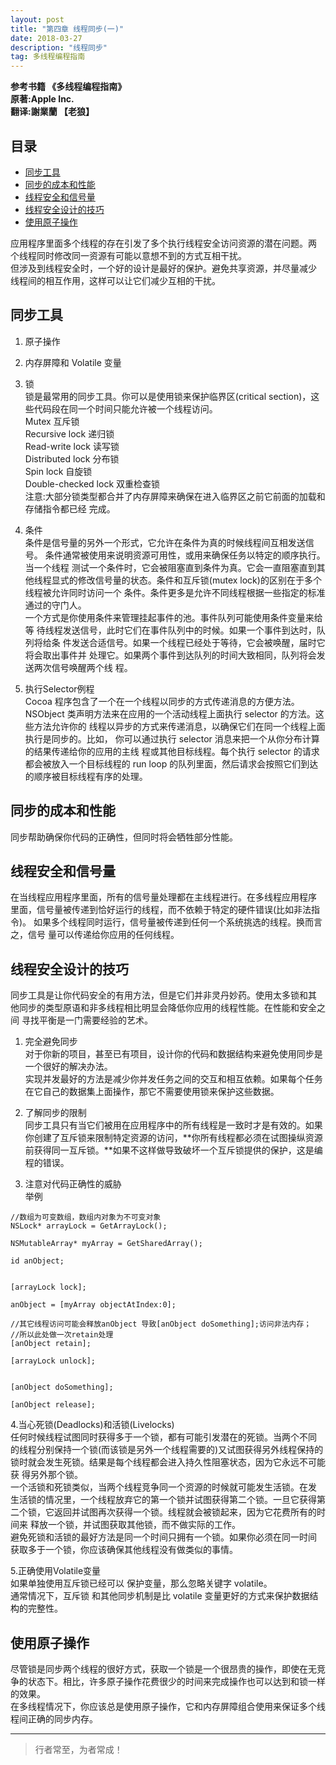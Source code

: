 ```yaml
---
layout: post
title: "第四章 线程同步(一)"
date: 2018-03-27
description: "线程同步"
tag: 多线程编程指南
---
```







**参考书籍 《多线程编程指南》**   
**原著:Apple Inc.**    
**翻译:謝業蘭 【老狼】**   



## 目录


* [同步工具](#content0)
* [同步的成本和性能](#content1)
* [线程安全和信号量](#content2)
* [线程安全设计的技巧](#content3)
* [使用原子操作](#content3)






应用程序里面多个线程的存在引发了多个执行线程安全访问资源的潜在问题。两 个线程同时修改同一资源有可能以意想不到的方式互相干扰。    
但涉及到线程安全时，一个好的设计是最好的保护。避免共享资源，并尽量减少 线程间的相互作用，这样可以让它们减少互相的干扰。    



<!-- ************************************************ -->
## <a id="content0"></a>同步工具


1. 原子操作

2. 内存屏障和 Volatile 变量

3.  锁   
锁是最常用的同步工具。你可以是使用锁来保护临界区(critical section)，这 些代码段在同一个时间只能允许被一个线程访问。    
Mutex 互斥锁    
Recursive lock 递归锁   
Read-write lock 读写锁   
Distributed lock 分布锁   
Spin lock 自旋锁     
Double-checked lock 双重检查锁    
注意:大部分锁类型都合并了内存屏障来确保在进入临界区之前它前面的加载和存储指令都已经 完成。

4. 条件   
条件是信号量的另外一个形式，它允许在条件为真的时候线程间互相发送信号。 条件通常被使用来说明资源可用性，或用来确保任务以特定的顺序执行。当一个线程 测试一个条件时，它会被阻塞直到条件为真。它会一直阻塞直到其他线程显式的修改信号量的状态。条件和互斥锁(mutex lock)的区别在于多个线程被允许同时访问一个 条件。条件更多是允许不同线程根据一些指定的标准通过的守门人。    
一个方式是你使用条件来管理挂起事件的池。事件队列可能使用条件变量来给等 待线程发送信号，此时它们在事件队列中的时候。如果一个事件到达时，队列将给条 件发送合适信号。如果一个线程已经处于等待，它会被唤醒，届时它将会取出事件并 处理它。如果两个事件到达队列的时间大致相同，队列将会发送两次信号唤醒两个线 程。

5. 执行Selector例程    
Cocoa 程序包含了一个在一个线程以同步的方式传递消息的方便方法。NSObject 类声明方法来在应用的一个活动线程上面执行 selector 的方法。这些方法允许你的 线程以异步的方式来传递消息，以确保它们在同一个线程上面执行是同步的。比如， 你可以通过执行 selector 消息来把一个从你分布计算的结果传递给你的应用的主线 程或其他目标线程。每个执行 selector 的请求都会被放入一个目标线程的 run loop 的队列里面，然后请求会按照它们到达的顺序被目标线程有序的处理。

<!-- ************************************************ -->
## <a id="content1"></a>同步的成本和性能

同步帮助确保你代码的正确性，但同时将会牺牲部分性能。


<!-- ************************************************ -->
## <a id="content2"></a>线程安全和信号量

在当线程应用程序里面，所有的信号量处理都在主线程进行。在多线程应用程序 里面，信号量被传递到恰好运行的线程，而不依赖于特定的硬件错误(比如非法指令)。 如果多个线程同时运行，信号量被传递到任何一个系统挑选的线程。换而言之，信号 量可以传递给你应用的任何线程。

 
<!-- ************************************************ -->
## <a id="content3"></a>线程安全设计的技巧

同步工具是让你代码安全的有用方法，但是它们并非灵丹妙药。使用太多锁和其 他同步的类型原语和非多线程相比明显会降低你应用的线程性能。在性能和安全之间 寻找平衡是一门需要经验的艺术。  

1. 完全避免同步   
对于你新的项目，甚至已有项目，设计你的代码和数据结构来避免使用同步是一个很好的解决办法。    
实现并发最好的方法是减少你并发任务之间的交互和相互依赖。如果每个任务在它自己的数据集上面操作，那它不需要使用锁来保护这些数据。

2. 了解同步的限制    
同步工具只有当它们被用在应用程序中的所有线程是一致时才是有效的。如果你创建了互斥锁来限制特定资源的访问，**你所有线程都必须在试图操纵资源前获得同一互斥锁。**如果不这样做导致破坏一个互斥锁提供的保护，这是编程的错误。

3. 注意对代码正确性的威胁     
举例    

```objc
//数组为可变数组，数组内对象为不可变对象
NSLock* arrayLock = GetArrayLock();
   
NSMutableArray* myArray = GetSharedArray();
   
id anObject;
   
   
[arrayLock lock];
   
anObject = [myArray objectAtIndex:0];
   
//其它线程访问可能会释放anObject 导致[anObject doSomething];访问非法内存； 
//所以此处做一次retain处理
[anObject retain];
   
[arrayLock unlock];
   
   
[anObject doSomething];
   
[anObject release];
```

4.当心死锁(Deadlocks)和活锁(Livelocks)     
任何时候线程试图同时获得多于一个锁，都有可能引发潜在的死锁。当两个不同 的线程分别保持一个锁(而该锁是另外一个线程需要的)又试图获得另外线程保持的 锁时就会发生死锁。结果是每个线程都会进入持久性阻塞状态，因为它永远不可能获 得另外那个锁。   
一个活锁和死锁类似，当两个线程竞争同一个资源的时候就可能发生活锁。在发 生活锁的情况里，一个线程放弃它的第一个锁并试图获得第二个锁。一旦它获得第二个锁，它返回并试图再次获得一个锁。线程就会被锁起来，因为它花费所有的时间来 释放一个锁，并试图获取其他锁，而不做实际的工作。   
避免死锁和活锁的最好方法是同一个时间只拥有一个锁。如果你必须在同一时间 获取多于一个锁，你应该确保其他线程没有做类似的事情。

5.正确使用Volatile变量    
如果单独使用互斥锁已经可以 保护变量，那么忽略关键字 volatile。    
通常情况下，互斥锁 和其他同步机制是比 volatile 变量更好的方式来保护数据结构的完整性。    



<!-- ************************************************ -->
## <a id="content4"></a>使用原子操作

尽管锁是同步两个线程的很好方式，获取一个锁是一个很昂贵的操作，即使在无竞争的状态下。相比，许多原子操作花费很少的时间来完成操作也可以达到和锁一样的效果。    
在多线程情况下，你应该总是使用原子操作，它和内存屏障组合使用来保证多个线程间正确的同步内存。






----------
>  行者常至，为者常成！


